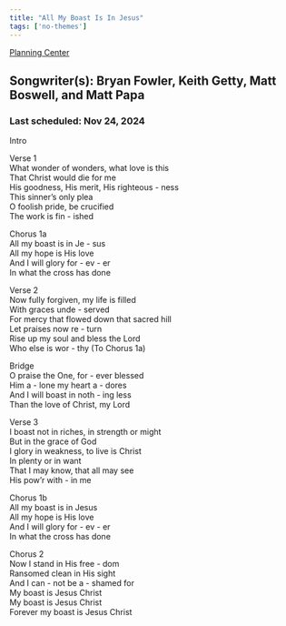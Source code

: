 ```yaml
---
title: "All My Boast Is In Jesus"
tags: ['no-themes']
---
```


[Planning Center](https://services.planningcenteronline.com/songs/26663170)

## Songwriter(s): Bryan Fowler, Keith Getty, Matt Boswell, and Matt Papa
### Last scheduled: Nov 24, 2024          

Intro  
  
Verse 1  
What wonder of wonders, what love is this  
That Christ would die for me  
His goodness, His merit, His righteous - ness  
This sinner’s only plea  
O foolish pride, be crucified  
The work is fin - ished  
  
Chorus 1a  
All my boast is in Je - sus  
All my hope is His love  
And I will glory for - ev - er  
In what the cross has done  
  
Verse 2  
Now fully forgiven, my life is filled  
With graces unde - served  
For mercy that flowed down that sacred hill  
Let praises now re - turn  
Rise up my soul and bless the Lord  
Who else is wor - thy (To Chorus 1a)  
  
  
Bridge  
O praise the One, for - ever blessed  
Him a - lone my heart a - dores  
And I will boast in noth - ing less  
Than the love of Christ, my Lord  
  
Verse 3  
I boast not in riches, in strength or might  
But in the grace of God  
I glory in weakness, to live is Christ  
In plenty or in want  
That I may know, that all may see  
His pow’r with - in me  
  
Chorus 1b  
All my boast is in Jesus  
All my hope is His love  
And I will glory for - ev - er  
In what the cross has done  
  
Chorus 2  
Now I stand in His free - dom  
Ransomed clean in His sight  
And I can - not be a - shamed for  
My boast is Jesus Christ  
My boast is Jesus Christ  
Forever my boast is Jesus Christ
